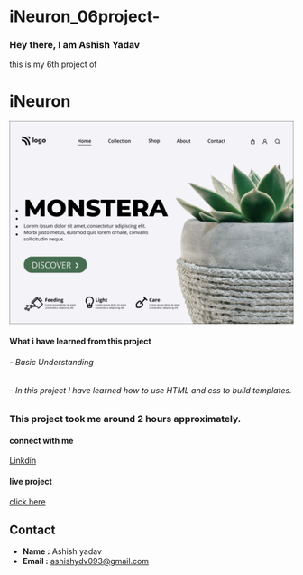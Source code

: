 
# iNeuron_06project-
<h3>Hey there, I am Ashish Yadav </h3>


this is my  6th project of <h1> iNeuron</h1>
![image](https://github.com/ashish259/iNeuron_06project/blob/main/6.png?raw=true)

<h4>What i have learned from this project</4>
<h6>- Basic Understanding</h6>
<h6> - In this project I have learned how to use HTML and css to build templates. </h6>


<h3>This project took me around 2 hours approximately.</h3>


<h4>connect with me</h4>

<a href="https://www.linkedin.com/in/ashish-20164b176/">Linkdin</a>

<h4>live project</h4>

<a href="https://astounding-madeleine-f8e3ab.netlify.app">click here</a>


## Contact

- **Name :** Ashish yadav
- **Email :** ashishydv093@gmail.com
